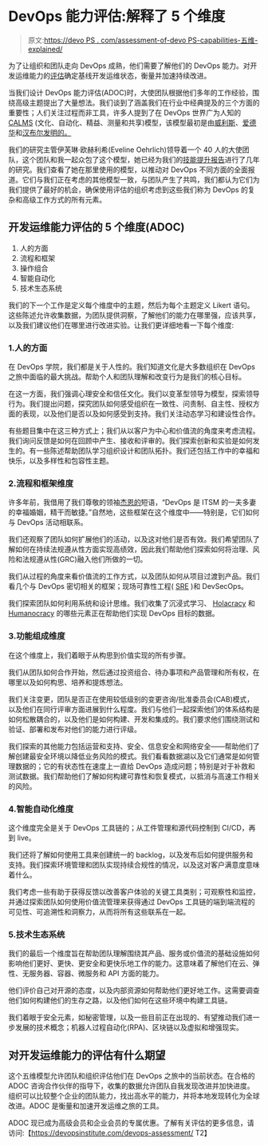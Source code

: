 # DevOps 能力评估:解释了 5 个维度

> 原文:[https://devo PS . com/assessment-of-devo PS-capabilities-五维-explained/](https://devops.com/assessment-of-devops-capabilities-5-dimensions-explained/)

为了让组织和团队走向 DevOps 成熟，他们需要了解他们的 DevOps 能力。对开发运维能力的[评估](https://www.prnewswire.com/news-releases/devops-institute-releases-the-assessment-of-devops-capabilities-to-help-practitioners-teams-and-organizations-advance-devops-journeys-301249099.html?tc=eml_cleartime)确定基线开发运维状态，衡量并加速持续改进。

当我们设计 DevOps 能力评估(ADOC)时，大使团队根据他们多年的工作经验，围绕高级主题提出了大量想法。我们谈到了涵盖我们在行业中经典提及的三个方面的重要性；人们关注过程而非工具，许多人提到了在 DevOps 世界广为人知的 [CALMS](https://itrevolution.com/devops-culture-part-1/) (文化、自动化、精益、测量和共享)模型，该模型最初是由[威利斯](https://www.linkedin.com/in/johnwillisatlanta/)、[爱德华](https://www.linkedin.com/in/damonedwards/)和[汉布尔发明的。](https://www.linkedin.com/in/jez-humble/)

我们的研究主管伊芙琳·欧赫利希(Eveline Oehrlich)领导着一个 40 人的大使团队，这个团队和我一起众包了这个模型，她已经为我们的[技能提升报告](https://devopsinstitute.com/thought-leadership/upskilling-3/)进行了几年的研究。我们查看了她在那里使用的模型，以推动对 DevOps 不同方面的全面报道。它们与我们正在考虑的其他模型一致，与团队产生了共鸣，我们都认为它们为我们提供了最好的机会，确保使用评估的组织考虑到这些我们称为 DevOps 的复杂和高级工作方式的所有元素。

## 开发运维能力评估的 5 个维度(ADOC)

1.  人的方面
2.  流程和框架
3.  操作组合
4.  智能自动化
5.  技术生态系统

我们的下一个工作是定义每个维度中的主题，然后为每个主题定义 Likert 语句。这些陈述允许收集数据，为团队提供洞察，了解他们的能力在哪里强，应该共享，以及我们建议他们在哪里进行改进实验。让我们更详细地看一下每个维度:

### 1.人的方面

在 DevOps 学院，我们都是关于人性的。我们知道文化是大多数组织在 DevOps 之旅中面临的最大挑战。帮助个人和团队理解和改变行为是我们的核心目标。

在这一方面，我们强调心理安全和信任文化。我们以变革型领导为模型，探索领导行为。我们提出问题，探究团队如何感受组织在一致性、问责制、自主性、授权方面的表现，以及他们是否以及如何感受到支持。我们关注动态学习和建设性合作。

有些题目集中在这三种方式上；我们从以客户为中心和价值流的角度来考虑流程。我们询问反馈是如何在回顾中产生、接收和评审的。我们探索创新和实验是如何发生的。有一些陈述帮助团队学习组织设计和团队拓扑。我们还包括工作中的幸福和快乐，以及多样性和包容性主题。

### 2.流程和框架维度

许多年前，我借用了我们尊敬的领袖[杰恩的](https://www.linkedin.com/in/jaynegordongroll/)短语，“DevOps 是 ITSM 的一夫多妻的幸福婚姻，精干而敏捷。”自然地，这些框架在这个维度中——特别是，它们如何与 DevOps 活动相联系。

我们还观察了团队如何扩展他们的活动，以及这对他们是否有效。我们希望团队了解如何在持续法规遵从性方面实现高绩效，因此我们帮助他们探索如何将治理、风险和法规遵从性(GRC)融入他们所做的一切。

我们从过程的角度来看价值流的工作方式，以及团队如何从项目过渡到产品。我们看几个与 DevOps 密切相关的框架；现场可靠性工程( [SRE](https://sre.google/books/) )和 DevSecOps。

我们探索团队如何利用系统和设计思维。我们收集了沉浸式学习、 [Holacracy](https://www.holacracy.org/) 和 [Humanocracy](https://www.humanocracy.com/) 的哪些元素正在帮助他们实现 DevOps 目标的数据。

### 3.功能组成维度

在这个维度上，我们着眼于从构思到价值实现的所有步骤。

我们从团队如何合作开始，然后通过投资组合、待办事项和产品管理和所有权，在哪里以及如何构思、培养和提炼想法。

我们关注变更，团队是否正在使用较低级别的变更咨询/批准委员会(CAB)模式，以及他们在同行评审方面进展到什么程度。我们与他们一起探索他们的体系结构是如何松散耦合的，以及他们是如何构建、开发和集成的。我们要求他们围绕测试和验证、部署和发布对他们的能力进行评级。

我们探索的其他能力包括运营和支持、安全、信息安全和网络安全——帮助他们了解创建最安全环境以降低业务风险的模式。我们看看数据湖以及它们通常是如何管理数据的；它的有状态性在速度上一直给 DevOps 造成问题；特别是对于补救和测试数据。我们帮助他们了解如何构建可靠性和恢复模式，以抵消与高速工作相关的风险。

### 4.智能自动化维度

这个维度完全是关于 DevOps 工具链的；从工件管理和源代码控制到 CI/CD，再到 live。

我们还将了解如何使用工具来创建统一的 backlog，以及发布后如何提供服务和支持。我们探索环境管理和团队实现持续合规性的情况，以及这对客户满意度意味着什么。

我们考虑一些有助于获得反馈以改善客户体验的关键工具类别；可观察性和监控，并通过探索团队如何使用价值流管理来获得通过 DevOps 工具链的端到端流程的可见性、可追溯性和洞察力，从而将所有这些联系在一起。

### 5.技术生态系统

我们的最后一个维度旨在帮助团队理解围绕其产品、服务或价值流的基础设施如何影响他们更好、更快、更安全和更快乐地工作的能力。这意味着了解他们在云、弹性、无服务器、容器、微服务和 API 方面的能力。

他们评价自己对开源的态度，以及内部资源如何帮助他们更好地工作。这需要调查他们如何构建他们的生存之路，以及他们如何在这些环境中构建工具链。

我们着眼于安全元素，如秘密管理，以及一些目前正在出现的、有望推动我们进一步发展的技术概念；机器人过程自动化(RPA)、区块链以及虚拟和增强现实。

## 对开发运维能力的评估有什么期望

这个五维模型允许团队和组织评估他们在 DevOps 之旅中的当前状态。在合格的 ADOC 咨询合作伙伴的指导下，收集的数据允许团队自我发现改进并加快进度。组织可以比较整个企业的团队能力，找出高水平的能力，并将本地发现转化为全球改进。ADOC 是衡量和加速开发运维之旅的工具。

ADOC 现已成为高级会员和企业会员的专属优惠。了解有关评估的更多信息，请访问:【https://devopsinstitute.com/devops-assessment/ T2】